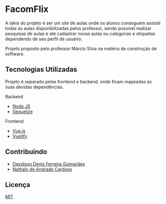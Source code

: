 # FacomFlix

A ideia do projeto é ser um site de aulas onde os alunos conseguem assistir todas as aulas disponibilizadas pelos professor, sendo possível realizar pesquisas de aulas e até cadastrar novas aulas ou categorias e etiquetas dependendo de seu perfil de usuário.

Projeto proposto pelo professor Márcio Silva na matéria de construção de software.

## Tecnologias Utilizadas
Projeto é separado pelas frontend e backend, onde ficam mapeadas as suas devidas dependências.

Backend 
- [Node JS](https://nodejs.org/en/)
- [Sequelize](https://sequelize.org/master/)

Frontend
- [Vue.js](https://vuejs.org/)
- [Vuetify](https://vuetifyjs.com/en/)

## Contribuindo
- [Davidson Denis Ferreira Guimarães](https://github.com/davidsontk)
- [Nathaly de Andrade Cardoso](https://github.com/nathalyandrade)

## Licença
[MIT](https://choosealicense.com/licenses/mit/)
